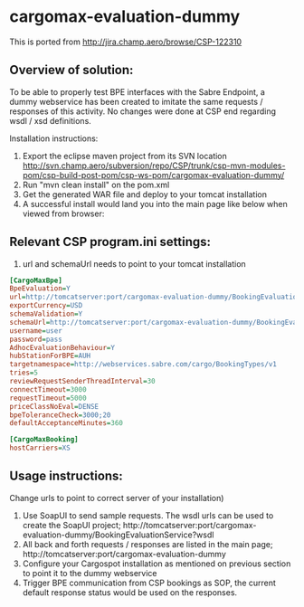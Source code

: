 # cargomax-evaluation-dummy

This is ported from http://jira.champ.aero/browse/CSP-122310

## Overview of solution:

To be able to properly test BPE interfaces with the Sabre Endpoint, a dummy webservice has been created to imitate the same requests / responses of this activity. No changes were done at CSP end regarding wsdl / xsd definitions.

Installation instructions:

1. Export the eclipse maven project from its SVN location
    http://svn.champ.aero/subversion/repo/CSP/trunk/csp-mvn-modules-pom/csp-build-post-pom/csp-ws-pom/cargomax-evaluation-dummy/
2. Run "mvn clean install" on the pom.xml
3. Get the generated WAR file and deploy to your tomcat installation
4. A successful install would land you into the main page like below when viewed from browser:

<picture>

## Relevant CSP program.ini settings:

1. url and schemaUrl needs to point to your tomcat installation 

```ini
[CargoMaxBpe]
BpeEvaluation=Y
url=http://tomcatserver:port/cargomax-evaluation-dummy/BookingEvaluationService
exportCurrency=USD
schemaValidation=Y
schemaUrl=http://tomcatserver:port/cargomax-evaluation-dummy/BookingEvaluationService?xsd=1
username=user
password=pass
AdhocEvaluationBehaviour=Y
hubStationForBPE=AUH
targetnamespace=http://webservices.sabre.com/cargo/BookingTypes/v1
tries=5
reviewRequestSenderThreadInterval=30
connectTimeout=3000
requestTimeout=5000
priceClassNoEval=DENSE
bpeToleranceCheck=3000;20
defaultAcceptanceMinutes=360
```

```ini
[CargoMaxBooking]
hostCarriers=XS
```

## Usage instructions: 

Change urls to point to correct server of your installation)
1. Use SoapUI to send sample requests. The wsdl urls can be used to create the SoapUI project; http://tomcatserver:port/cargomax-evaluation-dummy/BookingEvaluationService?wsdl
2. All back and forth requests / responses are listed in the main page; http://tomcatserver:port/cargomax-evaluation-dummy
3. Configure your Cargospot installation as mentioned on previous section to point it to the dummy webservice
4. Trigger BPE communication from CSP bookings as SOP, the current default response status would be used on the responses.
